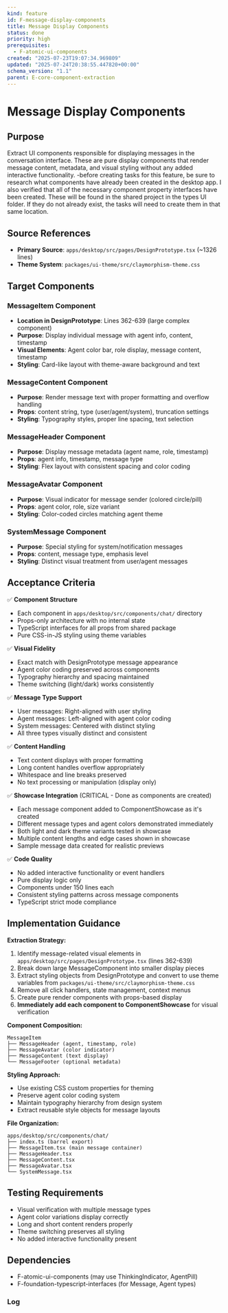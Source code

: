 ```yaml
---
kind: feature
id: F-message-display-components
title: Message Display Components
status: done
priority: high
prerequisites:
  - F-atomic-ui-components
created: "2025-07-23T19:07:34.969809"
updated: "2025-07-24T20:38:55.447820+00:00"
schema_version: "1.1"
parent: E-core-component-extraction
---
```


# Message Display Components

## Purpose

Extract UI components responsible for displaying messages in the conversation interface. These are pure display components that render message content, metadata, and visual styling without any added interactive functionality. -before creating tasks for this feature, be sure to research what components have already been created in the desktop app. I also verified that all of the necessary component property interfaces have been created. These will be found in the shared project in the types UI folder. If they do not already exist, the tasks will need to create them in that same location.

## Source References

- **Primary Source**: `apps/desktop/src/pages/DesignPrototype.tsx` (~1326 lines)
- **Theme System**: `packages/ui-theme/src/claymorphism-theme.css`

## Target Components

### MessageItem Component

- **Location in DesignPrototype**: Lines 362-639 (large complex component)
- **Purpose**: Display individual message with agent info, content, timestamp
- **Visual Elements**: Agent color bar, role display, message content, timestamp
- **Styling**: Card-like layout with theme-aware background and text

### MessageContent Component

- **Purpose**: Render message text with proper formatting and overflow handling
- **Props**: content string, type (user/agent/system), truncation settings
- **Styling**: Typography styles, proper line spacing, text selection

### MessageHeader Component

- **Purpose**: Display message metadata (agent name, role, timestamp)
- **Props**: agent info, timestamp, message type
- **Styling**: Flex layout with consistent spacing and color coding

### MessageAvatar Component

- **Purpose**: Visual indicator for message sender (colored circle/pill)
- **Props**: agent color, role, size variant
- **Styling**: Color-coded circles matching agent theme

### SystemMessage Component

- **Purpose**: Special styling for system/notification messages
- **Props**: content, message type, emphasis level
- **Styling**: Distinct visual treatment from user/agent messages

## Acceptance Criteria

✅ **Component Structure**

- Each component in `apps/desktop/src/components/chat/` directory
- Props-only architecture with no internal state
- TypeScript interfaces for all props from shared package
- Pure CSS-in-JS styling using theme variables

✅ **Visual Fidelity**

- Exact match with DesignPrototype message appearance
- Agent color coding preserved across components
- Typography hierarchy and spacing maintained
- Theme switching (light/dark) works consistently

✅ **Message Type Support**

- User messages: Right-aligned with user styling
- Agent messages: Left-aligned with agent color coding
- System messages: Centered with distinct styling
- All three types visually distinct and consistent

✅ **Content Handling**

- Text content displays with proper formatting
- Long content handles overflow appropriately
- Whitespace and line breaks preserved
- No text processing or manipulation (display only)

✅ **Showcase Integration** (CRITICAL - Done as components are created)

- Each message component added to ComponentShowcase as it's created
- Different message types and agent colors demonstrated immediately
- Both light and dark theme variants tested in showcase
- Multiple content lengths and edge cases shown in showcase
- Sample message data created for realistic previews

✅ **Code Quality**

- No added interactive functionality or event handlers
- Pure display logic only
- Components under 150 lines each
- Consistent styling patterns across message components
- TypeScript strict mode compliance

## Implementation Guidance

**Extraction Strategy:**

1. Identify message-related visual elements in `apps/desktop/src/pages/DesignPrototype.tsx` (lines 362-639)
2. Break down large MessageComponent into smaller display pieces
3. Extract styling objects from DesignPrototype and convert to use theme variables from `packages/ui-theme/src/claymorphism-theme.css`
4. Remove all click handlers, state management, context menus
5. Create pure render components with props-based display
6. **Immediately add each component to ComponentShowcase** for visual verification

**Component Composition:**

```
MessageItem
├── MessageHeader (agent, timestamp, role)
├── MessageAvatar (color indicator)
├── MessageContent (text display)
└── MessageFooter (optional metadata)
```

**Styling Approach:**

- Use existing CSS custom properties for theming
- Preserve agent color coding system
- Maintain typography hierarchy from design system
- Extract reusable style objects for message layouts

**File Organization:**

```
apps/desktop/src/components/chat/
├── index.ts (barrel export)
├── MessageItem.tsx (main message container)
├── MessageHeader.tsx
├── MessageContent.tsx
├── MessageAvatar.tsx
└── SystemMessage.tsx
```

## Testing Requirements

- Visual verification with multiple message types
- Agent color variations display correctly
- Long and short content renders properly
- Theme switching preserves all styling
- No added interactive functionality present

## Dependencies

- F-atomic-ui-components (may use ThinkingIndicator, AgentPill)
- F-foundation-typescript-interfaces (for Message, Agent types)

### Log
